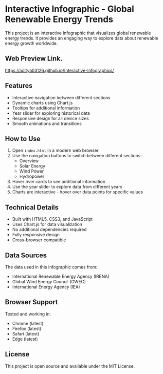 # Interactive Infographic - Global Renewable Energy Trends

This project is an interactive infographic that visualizes global renewable energy trends. It provides an engaging way to explore data about renewable energy growth worldwide.
## Web Preview Link.
https://aditya03126.github.io/Interactive-Infographics/

## Features

- Interactive navigation between different sections
- Dynamic charts using Chart.js
- Tooltips for additional information
- Year slider for exploring historical data
- Responsive design for all device sizes
- Smooth animations and transitions

## How to Use

1. Open `index.html` in a modern web browser
2. Use the navigation buttons to switch between different sections:
   - Overview
   - Solar Energy
   - Wind Power
   - Hydropower
3. Hover over cards to see additional information
4. Use the year slider to explore data from different years
5. Charts are interactive - hover over data points for specific values

## Technical Details

- Built with HTML5, CSS3, and JavaScript
- Uses Chart.js for data visualization
- No additional dependencies required
- Fully responsive design
- Cross-browser compatible

## Data Sources

The data used in this infographic comes from:
- International Renewable Energy Agency (IRENA)
- Global Wind Energy Council (GWEC)
- International Energy Agency (IEA)

## Browser Support

Tested and working in:
- Chrome (latest)
- Firefox (latest)
- Safari (latest)
- Edge (latest)

## License


This project is open source and available under the MIT License.

